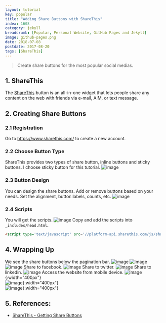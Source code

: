 ```yaml
---
layout: tutorial
key: popular
title: "Adding Share Buttons with ShareThis"
index: 1608
category: jekyll
breadcrumb: [Popular, Personal Website, GitHub Pages and Jekyll]
image: github-pages.png
date: 2018-07-08
postdate: 2017-08-20
tags: [ShareThis]
---
```


> Create share buttons for the most popular social medias.

## 1. ShareThis
The [ShareThis](https://www.sharethis.com/) button is an all-in-one widget that lets people share any content on the web with friends via e-mail, AIM, or text message.

## 2. Creating Share Buttons
### 2.1 Registration
Go to https://www.sharethis.com/ to create a new account.
### 2.2 Choose Button Type
ShareThis provides two types of share button, inline buttons and sticky buttons. I choose sticky button for this tutorial.
![image](/public/images/githubpages/908/buttontype.png)
### 2.3 Button Design
You can design the share buttons. Add or remove buttons based on your needs. Set the alignment, button labels, counts, etc.
![image](/public/images/githubpages/908/buttondesign.png)
### 2.4 Scripts
You will get the scripts.
![image](/public/images/githubpages/908/scripts.png)
Copy and add the scripts into `_includes/head.html`.
```html
<script type='text/javascript' src='//platform-api.sharethis.com/js/sharethis.js#property=5b595ccbf5aa6d001130cf95&product=sticky-share-buttons' async='async'></script>
```

## 4. Wrapping Up
We see the share buttons below the pagination bar.
![image](/public/images/githubpages/908/desktop_home.png)
![image](/public/images/githubpages/908/desktop_tutorial.png)
![image](/public/images/githubpages/908/desktop_201.png)
Share to facebook.
![image](/public/images/githubpages/908/sharing_facebook.png)
Share to twitter.
![image](/public/images/githubpages/908/sharing_twitter.png)
Share to linkedin.
![image](/public/images/githubpages/908/sharing_linkedin.png)
Access the website from mobile device.
![image](/public/images/githubpages/908/mobile_home.png){:width="400px"}  
![image](/public/images/githubpages/908/mobile_tutorial.png){:width="400px"}  
![image](/public/images/githubpages/908/mobile_201.png){:width="400px"}  

## 5. References:
* [ShareThis - Getting Share Buttons](https://platform.sharethis.com/sticky-share-buttons)
